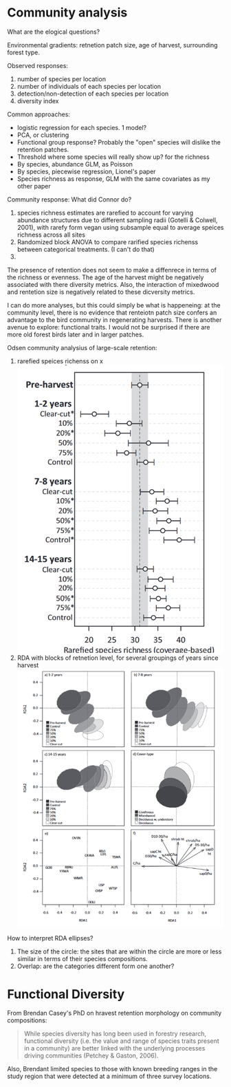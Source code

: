 # Community analysis

What are the elogical questions?

Environmental gradients: retnetion patch size, age of harvest, surrounding forest type.

Observed responses: 

1. number of species per location
2. number of individuals of each species per location
3. detection/non-detection of each species per location
4. diversity index

Common approaches:

- logistic regression for each species. 1 model?
- PCA, or clustering
- Functional group response? Probably the "open" species will dislike the retention patches.
- Threshold where some species will really show up? for the richness
- By species, abundance GLM, as Poisson
- By species, piecewise regression, Lionel's paper
- Species richness as response, GLM with the same covariates as my other paper



Community response: What did Connor do?

1. species richness estimates are rarefied to account for varying abundance structures due to different sampling radii (Gotelli & Colwell, 2001), with rarefy form vegan using subsample equal to average speices richness across all sites
2. Randomized block ANOVA to compare rarified species richenss between categorical treatments. (I can't do that)
3. 



The presence of retention does not seem to make a diffenrece in terms of the richness or evenness. The age of the harvest might be negatively associated with there diversity metrics. Also, the interaction of mixedwood and rentetion size is negatively related to these dicversity metrics.

I can do more analyses, but this could simply be what is happeneing: at the community level, there is no evidence that renteiotn patch size confers an advantage to the bird community in regenerating harvests.
There is another avenue to explore: functional traits. I would not be surprised if there are more old forest birds later and in larger patches.

Odsen community analysius of large-scale retention:

1. rarefied speices richenss on x ![Alt text](image.png)
2. RDA with blocks of retnetion level, for several groupings of years since harvest ![Alt text](image-1.png)


How to interpret RDA ellipses?

1. The size of the circle: the sites that are within the circle are more or less similar in terms of their species compositions.
2. Overlap: are the categories different form one another?


# Functional Diversity

From Brendan Casey's PhD on hravest retention morphology on community compositions:
> While species diversity has long been used in forestry research, functional diversity (i.e. the value and range of species traits present in a community) are better linked with the underlying processes driving communities (Petchey & Gaston, 2006).

Also, Brendant limited species to those with known breeding ranges in the study region that were detected at a minimum of three survey locations.

